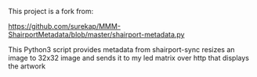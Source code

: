 This project is a fork from: 

https://github.com/surekap/MMM-ShairportMetadata/blob/master/shairport-metadata.py

This Python3 script provides metadata from shairport-sync resizes an image to 32x32 image and sends it to my led matrix over http that displays the artwork